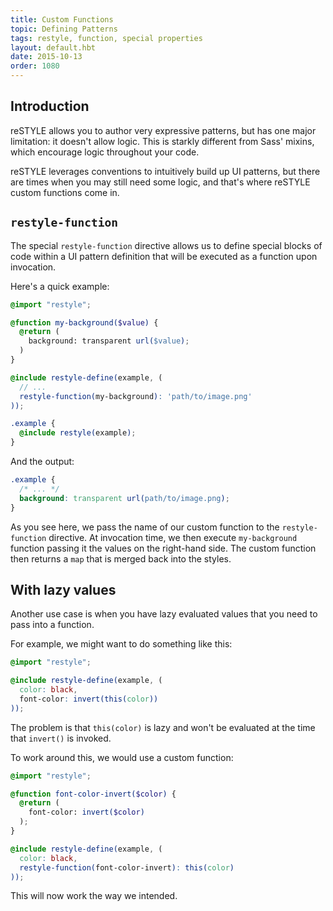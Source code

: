 ```yaml
---
title: Custom Functions
topic: Defining Patterns
tags: restyle, function, special properties
layout: default.hbt
date: 2015-10-13
order: 1080
---
```


## Introduction

reSTYLE allows you to author very expressive patterns, but has one major limitation: it doesn't allow logic. This is starkly different from Sass' mixins, which encourage logic throughout your code.

reSTYLE leverages conventions to intuitively build up UI patterns, but there are times when you may still need some logic, and that's where reSTYLE custom functions come in.

## `restyle-function`

The special `restyle-function` directive allows us to define special blocks of code within a UI pattern definition that will be executed as a function upon invocation.

Here's a quick example:

```scss
@import "restyle";

@function my-background($value) {
  @return (
    background: transparent url($value);
  )
}

@include restyle-define(example, (
  // ...
  restyle-function(my-background): 'path/to/image.png'
));

.example {
  @include restyle(example);
}
```
And the output:

```css
.example {
  /* ... */
  background: transparent url(path/to/image.png);
}
```

As you see here, we pass the name of our custom function to the `restyle-function` directive. At invocation time, we then execute `my-background` function passing it the values on the right-hand side. The custom function then returns a `map` that is merged back into the styles.

## With lazy values

Another use case is when you have lazy evaluated values that you need to pass into a function.

For example, we might want to do something like this:

```scss
@import "restyle";

@include restyle-define(example, (
  color: black,
  font-color: invert(this(color))
));
```

The problem is that `this(color)` is lazy and won't be evaluated at the time that `invert()` is invoked.

To work around this, we would use a custom function:

```scss
@import "restyle";

@function font-color-invert($color) {
  @return (
    font-color: invert($color)
  );
}

@include restyle-define(example, (
  color: black,
  restyle-function(font-color-invert): this(color)
));
```

This will now work the way we intended.
